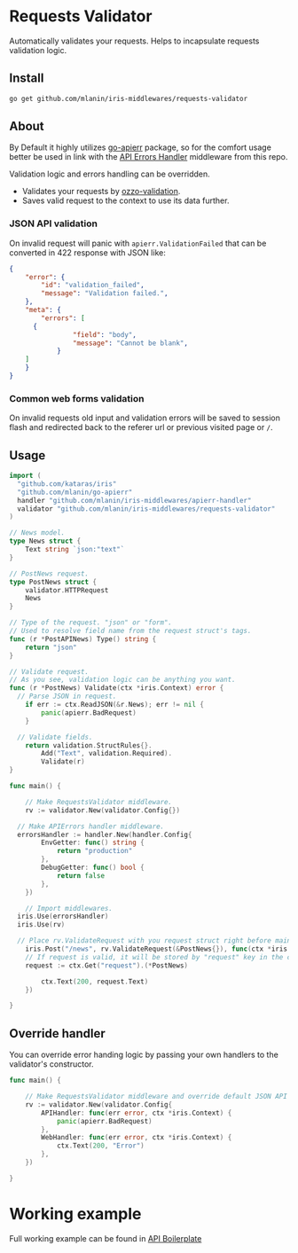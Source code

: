 # Requests Validator

Automatically validates your requests. Helps to incapsulate requests validation logic.

## Install

```bash
go get github.com/mlanin/iris-middlewares/requests-validator
```

## About

By Default it highly utilizes [go-apierr](https://github.com/mlanin/go-apierr) package, so for the comfort usage better be used in link with the [API Errors Handler](../apierr-handler/README.md) middleware from this repo.

Validation logic and errors handling can be overridden.

* Validates your requests by [ozzo-validation](https://github.com/go-ozzo/ozzo-validation).
* Saves valid request to the context to use its data further.

### JSON API validation

On invalid request will panic with `apierr.ValidationFailed` that can be converted in 422 response with JSON like:

```json
{
	"error": {
		"id": "validation_failed",
		"message": "Validation failed.",
	},
	"meta": {
		"errors": [
      {
				"field": "body",
				"message": "Cannot be blank",
			}
    ]
	}
}
```

### Common web forms validation

On invalid requests old input and validation errors will be saved to session flash and redirected back
to the referer url or previous visited page or `/`.

## Usage

```go
import (
  "github.com/kataras/iris"
  "github.com/mlanin/go-apierr"
  handler "github.com/mlanin/iris-middlewares/apierr-handler"
  validator "github.com/mlanin/iris-middlewares/requests-validator"
)

// News model.
type News struct {
	Text string `json:"text"`
}

// PostNews request.
type PostNews struct {
	validator.HTTPRequest
	News
}

// Type of the request. "json" or "form".
// Used to resolve field name from the request struct's tags.
func (r *PostAPINews) Type() string {
	return "json"
}

// Validate request.
// As you see, validation logic can be anything you want.
func (r *PostNews) Validate(ctx *iris.Context) error {
  // Parse JSON in request.
	if err := ctx.ReadJSON(&r.News); err != nil {
		panic(apierr.BadRequest)
	}

  // Validate fields.
	return validation.StructRules{}.
		Add("Text", validation.Required).
		Validate(r)
}

func main() {

	// Make RequestsValidator middleware.
	rv := validator.New(validator.Config{})

  // Make APIErrors handler middleware.
  errorsHandler := handler.New(handler.Config{
		EnvGetter: func() string {
			return "production"
		},
		DebugGetter: func() bool {
			return false
		},
	})

	// Import middlewares.
  iris.Use(errorsHandler)
  iris.Use(rv)

  // Place rv.ValidateRequest with you request struct right before main handler.
	iris.Post("/news", rv.ValidateRequest(&PostNews{}), func(ctx *iris.Context) {
    // If request is valid, it will be stored by "request" key in the context.
    request := ctx.Get("request").(*PostNews)

		ctx.Text(200, request.Text)
	})

}
```

## Override handler

You can override error handing logic by passing your own handlers to the validator's constructor.

```go
func main() {

	// Make RequestsValidator middleware and override default JSON API requests errors.
	rv := validator.New(validator.Config{
		APIHandler: func(err error, ctx *iris.Context) {
			panic(apierr.BadRequest)
		},
		WebHandler: func(err error, ctx *iris.Context) {
			ctx.Text(200, "Error")
		},
	})

}
```

# Working example

Full working example can be found in [API Boilerplate](https://github.com/mlanin/go-api-biolerplate)
